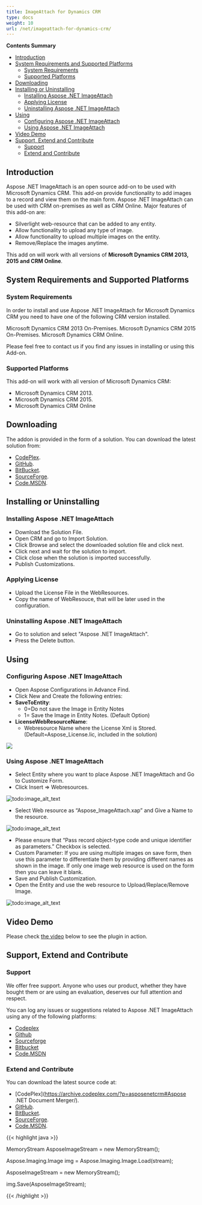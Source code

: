 ```yaml
---
title: ImageAttach for Dynamics CRM
type: docs
weight: 10
url: /net/imageattach-for-dynamics-crm/
---
```


**Contents Summary**

- [Introduction](#ImageAttachforDynamicsCRM-Introduction)
- [System Requirements and Supported Platforms](#ImageAttachforDynamicsCRM-SystemRequirementsandSupportedPlatforms) 
  - [System Requirements](#ImageAttachforDynamicsCRM-SystemRequirements)
  - [Supported Platforms](#ImageAttachforDynamicsCRM-SupportedPlatforms)
- [Downloading](#ImageAttachforDynamicsCRM-Downloading)
- [Installing or Uninstalling](#ImageAttachforDynamicsCRM-InstallingorUninstalling) 
  - [Installing Aspose .NET ImageAttach](#ImageAttachforDynamicsCRM-InstallingAspose.NETImageAttach)
  - [Applying License](#ImageAttachforDynamicsCRM-ApplyingLicense)
  - [Uninstalling Aspose .NET ImageAttach](#ImageAttachforDynamicsCRM-UninstallingAspose.NETImageAttach)
- [Using](#ImageAttachforDynamicsCRM-Using) 
  - [Configuring Aspose .NET ImageAttach](#ImageAttachforDynamicsCRM-ConfiguringAspose.NETImageAttach)
  - [Using Aspose .NET ImageAttach](#ImageAttachforDynamicsCRM-UsingAspose.NETImageAttach)
- [Video Demo](#ImageAttachforDynamicsCRM-VideoDemo)
- [Support, Extend and Contribute](#ImageAttachforDynamicsCRM-Support,ExtendandContribute) 
  - [Support](#ImageAttachforDynamicsCRM-Support)
  - [Extend and Contribute](#ImageAttachforDynamicsCRM-ExtendandContribute)
## **Introduction**
Aspose .NET ImageAttach is an open source add-on to be used with Microsoft Dynamics CRM. This add-on provide functionality to add images to a record and view them on the main form. Aspose .NET ImageAttach can be used with CRM on-premises as well as CRM Online.
Major features of this add-on are:

- Silverlight web-resource that can be added to any entity.
- Allow functionality to upload any type of image.
- Allow functionality to upload multiple images on the entity.
- Remove/Replace the images anytime.

This add on will work with all versions of **Microsoft Dynamics CRM 2013, 2015 and CRM Online**.
## **System Requirements and Supported Platforms**
### **System Requirements**
In order to install and use Aspose .NET ImageAttach for Microsoft Dynamics CRM you need to have one of the following CRM version installed.

Microsoft Dynamics CRM 2013 On-Premises.
Microsoft Dynamics CRM 2015 On-Premises.
Microsoft Dynamics CRM Online.

Please feel free to contact us if you find any issues in installing or using this Add-on.
### **Supported Platforms**
This add-on will work with all version of Microsoft Dynamics CRM:

- Microsoft Dynamics CRM 2013.
- Microsoft Dynamics CRM 2015.
- Microsoft Dynamics CRM Online
## **Downloading**
The addon is provided in the form of a solution. You can download the latest solution from:

- [CodePlex](https://archive.codeplex.com/?p=asposenetcrm).
- [GitHub](https://github.com/asposemarketplace/asposenetcrm/releases).
- [BitBucket](https://bitbucket.org/asposemarketplace/aspose-.net-for-dynamics-crm/downloads/).
- [SourceForge](https://sourceforge.net/projects/asposenetcrm/files/Aspose%20.NET%20ImageAttach/).
- [Code.MSDN](https://docs.microsoft.com/en-us/samples/browse/?redirectedfrom=MSDN-samples).
## **Installing or Uninstalling**
### **Installing Aspose .NET ImageAttach**
- Download the Solution File.
- Open CRM and go to Import Solution.
- Click Browse and select the downloaded solution file and click next.
- Click next and wait for the solution to import.
- Click close when the solution is imported successfully.
- Publish Customizations.
### **Applying License**
- Upload the License File in the WebResources.
- Copy the name of WebResouce, that will be later used in the configuration.
### **Uninstalling Aspose .NET ImageAttach**
- Go to solution and select "Aspose .NET ImageAttach".
- Press the Delete button.
## **Using**
### **Configuring Aspose .NET ImageAttach**
- Open Aspose Configurations in Advance Find.
- Click New and Create the following entries:
- **SaveToEntity**: 
  - 0=Do not save the Image in Entity Notes
  - 1= Save the Image in Entity Notes. (Default Option)
- **LicenseWebResourceName**: 
  - Webresource Name where the License Xml is Stored. (Default=Aspose_License.lic, included in the solution) 

![](/download/thumbnails/14700546/2124258575)

### **Using Aspose .NET ImageAttach**
- Select Entity where you want to place Aspose .NET ImageAttach and Go to Customize Form.
- Click Insert => Webresources. 

![todo:image_alt_text](imageattach-for-dynamics-crm_1)

- Select Web resource as “Aspose_ImageAttach.xap” and Give a Name to the resource. 

![todo:image_alt_text](imageattach-for-dynamics-crm_2)

- Please ensure that “Pass record object-type code and unique identifier as parameters.” Checkbox is selected.
- Custom Parameter: If you are using multiple images on save form, then use this parameter to differentiate them by providing different names as shown in the image. If only one image web resource is used on the form then you can leave it blank.
- Save and Publish Customization.
- Open the Entity and use the web resource to Upload/Replace/Remove Image. 

![todo:image_alt_text](imageattach-for-dynamics-crm_3)
## **Video Demo**
Please check [the video](https://www.youtube.com/watch?v=k_QVup-N3c8&feature=youtu.be) below to see the plugin in action.
## **Support, Extend and Contribute**
### **Support**
We offer free support. Anyone who uses our product, whether they have bought them or are using an evaluation, deserves our full attention and respect.

You can log any issues or suggestions related to Aspose .NET ImageAttach using any of the following platforms:

- [Codeplex](https://archive.codeplex.com/?p=asposenetcrm)
- [Github](https://github.com/asposemarketplace/asposenetcrm/wiki/Aspose-.NET-ImageAttach)
- [Sourceforge](https://sourceforge.net/p/asposenetcrm/wiki/Aspose%20.NET%20ImageAttach/)
- [Bitbucket](https://bitbucket.org/asposemarketplace/aspose-.net-for-dynamics-crm/wiki/Aspose%20.NET%20ImageAttach)
- [Code.MSDN](https://docs.microsoft.com/en-us/samples/browse/?redirectedfrom=MSDN-samples)
### **Extend and Contribute**
You can download the latest source code at:

- [CodePlex](https://archive.codeplex.com/?p=asposenetcrm#Aspose .NET Document Merger/).
- [GitHub](https://github.com/asposemarketplace/asposenetcrm/tree/master/Aspose%20.NET%20ImageAttach/Source%20Code).
- [BitBucket](https://bitbucket.org/asposemarketplace/aspose-.net-for-dynamics-crm/src/7ce93ebc181bba2b22539bfe183c68872f812070/Aspose%20.NET%20ImageAttach/Source%20Code/?at=master).
- [SourceForge](https://sourceforge.net/p/asposenetcrm/code/ci/master/tree/Aspose%20.NET%20ImageAttach/Source%20Code/).
- [Code.MSDN](https://docs.microsoft.com/en-us/samples/browse/?redirectedfrom=MSDN-samples/view/SourceCode#content).

{{< highlight java >}}

 MemoryStream AsposeImageStream = new MemoryStream();

Aspose.Imaging.Image img = Aspose.Imaging.Image.Load(stream);

AsposeImageStream = new MemoryStream();

img.Save(AsposeImageStream);


{{< /highlight >}}
